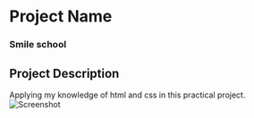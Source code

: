 # Project Name
### Smile school
## Project Description
Applying my knowledge of html and css in this practical project.
![Screenshot](screencapture-file-Users-deborahkalekwa-Downloads-ALX-FED-alx-html-css-css-advanced-index-html-2024-07-02-17_17_08.png)
